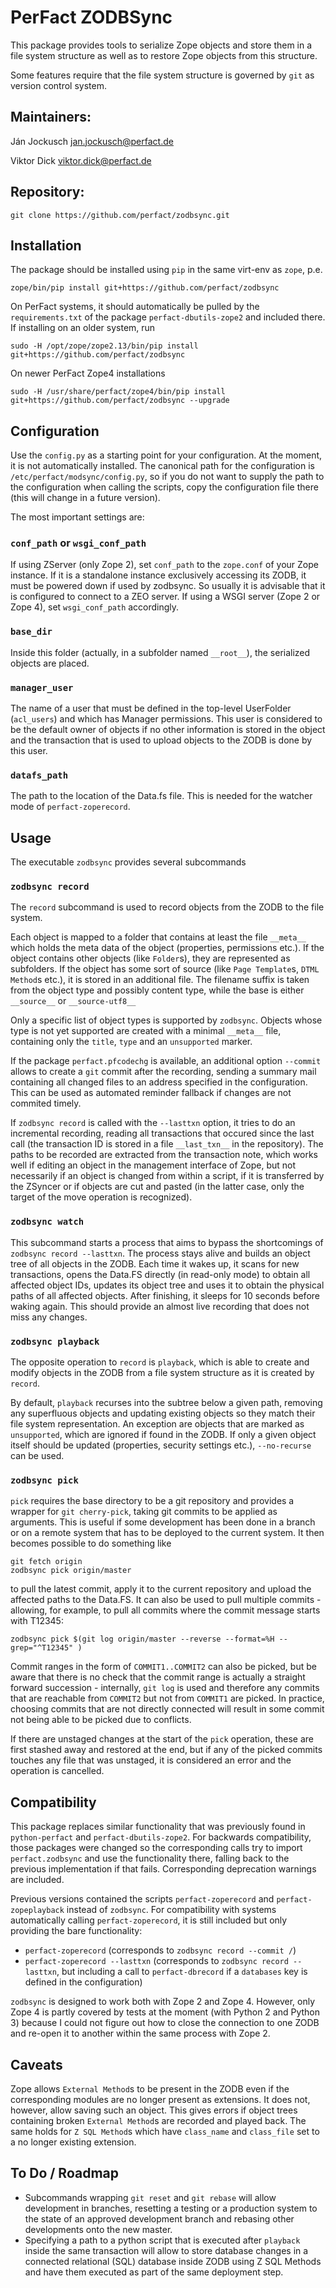# PerFact ZODBSync

This package provides tools to serialize Zope objects and store them in a file
system structure as well as to restore Zope objects from this structure.

Some features require that the file system structure is governed by `git` as
version control system.

## Maintainers:
Ján Jockusch <jan.jockusch@perfact.de>

Viktor Dick <viktor.dick@perfact.de>

## Repository:

    git clone https://github.com/perfact/zodbsync.git

## Installation

The package should be installed using `pip` in the same virt-env as `zope`, p.e.

    zope/bin/pip install git+https://github.com/perfact/zodbsync

On PerFact systems, it should automatically be pulled by the `requirements.txt`
of the package `perfact-dbutils-zope2` and included there. If installing on an
older system, run

    sudo -H /opt/zope/zope2.13/bin/pip install git+https://github.com/perfact/zodbsync

On newer PerFact Zope4 installations

    sudo -H /usr/share/perfact/zope4/bin/pip install git+https://github.com/perfact/zodbsync --upgrade

## Configuration

Use the `config.py` as a starting point for your configuration. At the moment,
it is not automatically installed. The canonical path for the configuration is
`/etc/perfact/modsync/config.py`, so if you do not want to supply the path to
the configuration when calling the scripts, copy the configuration file there
(this will change in a future version).

The most important settings are:
### `conf_path` or `wsgi_conf_path`
If using ZServer (only Zope 2), set `conf_path` to the `zope.conf` of your Zope
instance. If it is a standalone instance exclusively accessing its ZODB, it
must be powered down if used by zodbsync. So usually it is advisable that it is
configured to connect to a ZEO server. If using a WSGI server (Zope 2 or Zope
4), set `wsgi_conf_path` accordingly.

### `base_dir`
Inside this folder (actually, in a subfolder named `__root__`), the serialized
objects are placed. 

### `manager_user`
The name of a user that must be defined in the top-level UserFolder (`acl_users`)
and which has Manager permissions. This user is considered to be the default
owner of objects if no other information is stored in the object and the
transaction that is used to upload objects to the ZODB is done by this user.

### `datafs_path`
The path to the location of the Data.fs file. This is needed for the watcher
mode of `perfact-zoperecord`.

## Usage

The executable `zodbsync` provides several subcommands

### `zodbsync record`

The `record` subcommand is used to record objects from the ZODB to the file
system.

Each object is mapped to a folder that contains at least the file
`__meta__` which holds the meta data of the object (properties, permissions etc.). 
If the object contains other objects (like `Folder`s), they are represented as
subfolders. If the object has some sort of source (like `Page Template`s, `DTML
Method`s etc.), it is stored in an additional file. The filename suffix is
taken from the object type and possibly content type, while the base is either
`__source__` or `__source-utf8__`

Only a specific list of object types is supported by `zodbsync`. Objects whose
type is not yet supported are created with a minimal `__meta__` file,
containing only the `title`, `type` and an `unsupported` marker.

If the package `perfact.pfcodechg` is available, an additional option
`--commit` allows to create a `git` commit after the recording, sending a
summary mail containing all changed files to an address specified in the
configuration. This can be used as automated reminder fallback if changes are
not commited timely.

If `zodbsync record` is called with the `--lasttxn` option, it tries to do an
incremental recording, reading all transactions that occured since the last
call (the transaction ID is stored in a file `__last_txn__` in the repository).
The paths to be recorded are extracted from the transaction note, which works
well if editing an object in the management interface of Zope, but not
necessarily if an object is changed from within a script, if it is transferred
by the ZSyncer or if objects are cut and pasted (in the latter case, only the
target of the move operation is recognized).


### `zodbsync watch`

This subcommand starts a process that aims to bypass the shortcomings of
`zodbsync record --lasttxn`.  The process stays alive and builds an object tree
of all objects in the ZODB. Each time it wakes up, it scans for new
transactions, opens the Data.FS directly (in read-only mode) to obtain all
affected object IDs, updates its object tree and uses it to obtain the physical
paths of all affected objects. After finishing, it sleeps for 10 seconds before
waking again. This should provide an almost live recording that does not miss
any changes.


### `zodbsync playback`

The opposite operation to `record` is `playback`, which is able to create and
modify objects in the ZODB from a file system structure as it is created by
`record`. 

By default, `playback` recurses into the subtree below a given
path, removing any superfluous objects and updating existing objects so they
match their file system representation. An exception are objects that are
marked as `unsupported`, which are ignored if found in the ZODB. If only a
given object itself should be updated (properties, security settings etc.),
`--no-recurse` can be used.

### `zodbsync pick`

`pick` requires the base directory to be a git repository and provides a
wrapper for `git cherry-pick`, taking git commits to be applied as arguments.
This is useful if some development has been done in a branch or on a remote
system that has to be deployed to the current system. It then becomes possible
to do something like

    git fetch origin
    zodbsync pick origin/master

to pull the latest commit, apply it to the current repository and upload the
affected paths to the Data.FS. It can also be used to pull multiple commits -
allowing, for example, to pull all commits where the commit message starts with
T12345:

    zodbsync pick $(git log origin/master --reverse --format=%H --grep="^T12345" )

Commit ranges in the form of `COMMIT1..COMMIT2` can also be picked, but be
aware that there is no check that the commit range is actually a straight
forward succession - internally, `git log` is used and therefore any commits
that are reachable from `COMMIT2` but not from `COMMIT1` are picked. In
practice, choosing commits that are not directly connected will result in some
commit not being able to be picked due to conflicts.

If there are unstaged changes at the start of the `pick` operation, these are
first stashed away and restored at the end, but if any of the picked commits
touches any file that was unstaged, it is considered an error and the operation
is cancelled.

## Compatibility
This package replaces similar functionality that was previously found in
`python-perfact` and `perfact-dbutils-zope2`. For backwards compatibility,
those packages were changed so the corresponding calls try to import
`perfact.zodbsync` and use the functionality there, falling back to the
previous implementation if that fails. Corresponding deprecation warnings are
included.

Previous versions contained the scripts `perfact-zoperecord` and
`perfact-zopeplayback` instead of `zodbsync`. For compatibility with systems
automatically calling `perfact-zoperecord`, it is still included but only
providing the bare functionality:

  * `perfact-zoperecord` (corresponds to `zodbsync record --commit /`)
  * `perfact-zoperecord --lasttxn` (corresponds to `zodbsync record --lasttxn`,
    but including a call to `perfact-dbrecord` if a `databases` key is defined
    in the configuration)

`zodbsync` is designed to work both with Zope 2 and Zope 4. However, only
Zope 4 is partly covered by tests at the moment (with Python 2 and Python 3)
because I could not figure out how to close the connection to one ZODB and
re-open it to another within the same process with Zope 2.

## Caveats

Zope allows `External Method`s to be present in the ZODB even if the
corresponding modules are no longer present as extensions. It does not,
however, allow saving such an object. This gives errors if object trees
containing broken `External Method`s are recorded and played back. The same
holds for `Z SQL Method`s which have `class_name` and `class_file` set to a no
longer existing extension.

## To Do / Roadmap

  * Subcommands wrapping `git reset` and `git rebase` will allow development in
    branches, resetting a testing or a production system to the state of an
    approved development branch and rebasing other developments onto the new
    master.
  * Specifying a path to a python script that is executed after `playback`
    inside the same transaction will allow to store database changes in a
    connected relational (SQL) database inside ZODB using Z SQL Methods and
    have them executed as part of the same deployment step.
